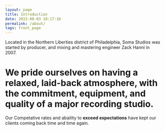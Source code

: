 ```yaml
---
layout: page
title: Introduction
date: 2015-08-03 18:17:10
permalink: /about/
tags: front_page
---
```


Located in the Northern Liberties district of Philadelphia, Soma Studios was started by producer, and mixing and mastering engineer Zack Hanni in 2007.

# We pride ourselves on having a **relaxed, laid-back atmosphere,** with the commitment, equipment, and quality of a major recording studio.

Our Competative rates and abaility to **exceed expectations** have kept our clients coming back time and time again.
